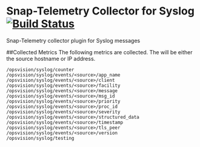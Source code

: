 <!--
http://www.apache.org/licenses/LICENSE-2.0.txt


Copyright 2017 OpsVision Solutions

Licensed under the Apache License, Version 2.0 (the "License");
you may not use this file except in compliance with the License.
You may obtain a copy of the License at

    http://www.apache.org/licenses/LICENSE-2.0

Unless required by applicable law or agreed to in writing, software
distributed under the License is distributed on an "AS IS" BASIS,
WITHOUT WARRANTIES OR CONDITIONS OF ANY KIND, either express or implied.
See the License for the specific language governing permissions and
limitations under the License.
-->
# **Snap-Telemetry Collector for Syslog** [![Build Status](https://travis-ci.org/dishmael/snap-plugin-collector-syslog.svg?branch=master)](https://travis-ci.org/dishmael/snap-plugin-collector-syslog) 
Snap-Telemetry collector plugin for Syslog messages

##Collected Metrics
The following metrics are collected.  The <source> will be either the source hostname or IP address.
```
/opsvision/syslog/counter
/opsvision/syslog/events/<source>/app_name
/opsvision/syslog/events/<source>/client
/opsvision/syslog/events/<source>/facility
/opsvision/syslog/events/<source>/message
/opsvision/syslog/events/<source>/msg_id
/opsvision/syslog/events/<source>/priority
/opsvision/syslog/events/<source>/proc_id
/opsvision/syslog/events/<source>/severity
/opsvision/syslog/events/<source>/structured_data
/opsvision/syslog/events/<source>/timestamp
/opsvision/syslog/events/<source>/tls_peer
/opsvision/syslog/events/<source>/version
/opsvision/syslog/testing
```
